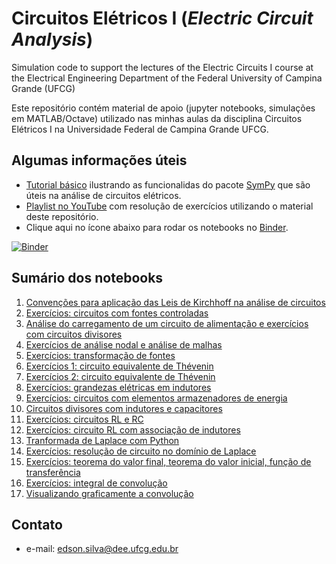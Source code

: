 # Circuitos Elétricos I (*Electric Circuit Analysis*)
Simulation code to support the lectures of the Electric Circuits I course at the Electrical Engineering Department of the Federal University of Campina Grande (UFCG)

Este repositório contém material de apoio (jupyter notebooks, simulações em MATLAB/Octave) utilizado nas minhas aulas da disciplina Circuitos Elétricos I na Universidade Federal de Campina Grande UFCG. 

## Algumas informações úteis
* [Tutorial básico](https://github.com/edsonportosilva/ElectricCircuits/blob/master/Jupyter%20notebooks/Tutorial%20Sympy%20-%20Python%20para%20Circuitos%20Eletricos%20I%20.ipynb) ilustrando as funcionalidas do pacote [SymPy](https://www.sympy.org/pt/index.html) que são úteis na análise de circuitos elétricos.
* [Playlist no YouTube](https://www.youtube.com/playlist?list=PLCdbPtPv2u2qrtZAyDACc0v0fOb3j9pWD) com resolução de exercícios utilizando o material deste repositório.
* Clique aqui no ícone abaixo para rodar os notebooks no [Binder](https://mybinder.org/).

[![Binder](https://mybinder.org/badge_logo.svg)](https://mybinder.org/v2/gh/edsonportosilva/ElectricCircuits/HEAD?urlpath=lab)

## Sumário dos notebooks

1. [Convenções para aplicação das Leis de Kirchhoff na análise de circuitos](https://github.com/edsonportosilva/ElectricCircuits/blob/master/Jupyter%20notebooks/Circuitos%20Eletricos%20I%20-%20Semana%201.ipynb)
2. [Exercícios: circuitos com fontes controladas](https://github.com/edsonportosilva/ElectricCircuits/blob/master/Jupyter%20notebooks/Circuitos%20Eletricos%20I%20-%20Semana%202.1.ipynb)
3. [Análise do carregamento de um circuito de alimentação e exercícios com circuitos divisores](https://github.com/edsonportosilva/ElectricCircuits/blob/master/Jupyter%20notebooks/Circuitos%20Eletricos%20I%20-%20Semana%202.2.ipynb)
4. [Exercícios de análise nodal e análise de malhas](https://github.com/edsonportosilva/ElectricCircuits/blob/master/Jupyter%20notebooks/Circuitos%20Eletricos%20I%20-%20Semana%203.ipynb)
5. [Exercícios: transformação de fontes](https://github.com/edsonportosilva/ElectricCircuits/blob/master/Jupyter%20notebooks/Circuitos%20Eletricos%20I%20-%20Semana%204.1.ipynb)
6. [Exercícios 1: circuito equivalente de Thévenin](https://github.com/edsonportosilva/ElectricCircuits/blob/master/Jupyter%20notebooks/Circuitos%20Eletricos%20I%20-%20Semana%204.2.ipynb)
7. [Exercícios 2: circuito equivalente de Thévenin](https://github.com/edsonportosilva/ElectricCircuits/blob/master/Jupyter%20notebooks/Circuitos%20Eletricos%20I%20-%20Semana%205.ipynb)
8. [Exercícios: grandezas elétricas em indutores](https://github.com/edsonportosilva/ElectricCircuits/blob/master/Jupyter%20notebooks/Circuitos%20Eletricos%20I%20-%20Semana%206.1.ipynb)
9. [Exercícios: circuitos com elementos armazenadores de energia](https://github.com/edsonportosilva/ElectricCircuits/blob/master/Jupyter%20notebooks/Circuitos%20Eletricos%20I%20-%20Semana%206.2.ipynb)
10. [Circuitos divisores com indutores e capacitores](https://github.com/edsonportosilva/ElectricCircuits/blob/master/Jupyter%20notebooks/Circuitos%20Eletricos%20I%20-%20Semana%207.1.ipynb)
11. [Exercícios: circuitos RL e RC](https://github.com/edsonportosilva/ElectricCircuits/blob/master/Jupyter%20notebooks/Circuitos%20Eletricos%20I%20-%20Semana%208.1.ipynb)
12. [Exercícios: circuito RL com associação de indutores](https://github.com/edsonportosilva/ElectricCircuits/blob/master/Jupyter%20notebooks/Circuitos%20Eletricos%20I%20-%20Semana%2010.ipynb)
13. [Tranformada de Laplace com Python](https://github.com/edsonportosilva/ElectricCircuits/blob/master/Jupyter%20notebooks/Circuitos%20Eletricos%20I%20-%20Semana%2011.1.ipynb)
14. [Exercícios: resolução de circuito no domínio de Laplace](https://github.com/edsonportosilva/ElectricCircuits/blob/master/Jupyter%20notebooks/Circuitos%20Eletricos%20I%20-%20Semana%2011.2.ipynb)
15. [Exercícios: teorema do valor final, teorema do valor inicial, função de transferência](https://github.com/edsonportosilva/ElectricCircuits/blob/master/Jupyter%20notebooks/Circuitos%20Eletricos%20I%20-%20Semana%2012.1.ipynb)
16. [Exercícios: integral de convolução](https://github.com/edsonportosilva/ElectricCircuits/blob/master/Jupyter%20notebooks/Circuitos%20Eletricos%20I%20-%20Semana%2012.2.ipynb)
17. [Visualizando graficamente a convolução](https://github.com/edsonportosilva/ElectricCircuits/blob/master/Jupyter%20notebooks/Visualize%20convolution.ipynb)

## Contato
* e-mail: edson.silva@dee.ufcg.edu.br
